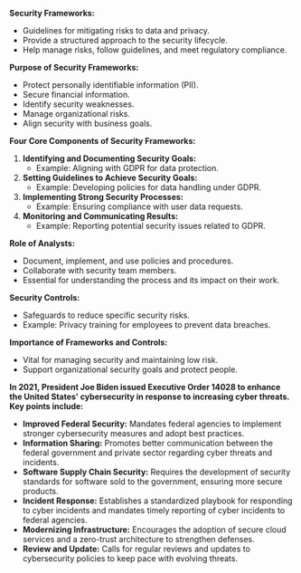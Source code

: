 
**Security Frameworks:**

- Guidelines for mitigating risks to data and privacy.
- Provide a structured approach to the security lifecycle.
- Help manage risks, follow guidelines, and meet regulatory compliance.

**Purpose of Security Frameworks:**

- Protect personally identifiable information (PII).
- Secure financial information.
- Identify security weaknesses.
- Manage organizational risks.
- Align security with business goals.

**Four Core Components of Security Frameworks:**

1. **Identifying and Documenting Security Goals:**
    - Example: Aligning with GDPR for data protection.
2. **Setting Guidelines to Achieve Security Goals:**
    - Example: Developing policies for data handling under GDPR.
3. **Implementing Strong Security Processes:**
    - Example: Ensuring compliance with user data requests.
4. **Monitoring and Communicating Results:**
    - Example: Reporting potential security issues related to GDPR.

**Role of Analysts:**

- Document, implement, and use policies and procedures.
- Collaborate with security team members.
- Essential for understanding the process and its impact on their work.

**Security Controls:**

- Safeguards to reduce specific security risks.
- Example: Privacy training for employees to prevent data breaches.

**Importance of Frameworks and Controls:**

- Vital for managing security and maintaining low risk.
- Support organizational security goals and protect people.

**In 2021, President Joe Biden issued Executive Order 14028 to enhance the United States' cybersecurity in response to increasing cyber threats. Key points include:**

- **Improved Federal Security:** Mandates federal agencies to implement stronger cybersecurity measures and adopt best practices.
- **Information Sharing:** Promotes better communication between the federal government and private sector regarding cyber threats and incidents.
- **Software Supply Chain Security:** Requires the development of security standards for software sold to the government, ensuring more secure products.
- **Incident Response:** Establishes a standardized playbook for responding to cyber incidents and mandates timely reporting of cyber incidents to federal agencies.
- **Modernizing Infrastructure:** Encourages the adoption of secure cloud services and a zero-trust architecture to strengthen defenses.
- **Review and Update:** Calls for regular reviews and updates to cybersecurity policies to keep pace with evolving threats.